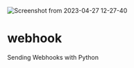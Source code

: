 ![Screenshot from 2023-04-27 12-27-40](https://user-images.githubusercontent.com/79142184/234822994-f8736d3c-a6ff-4c0c-a006-d6dece5a80d4.png)
# webhook
Sending Webhooks with Python
